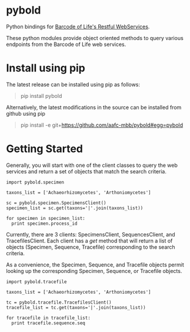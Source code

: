 # pybold

Python bindings for [Barcode of Life's Restful WebServices](http://boldsystems.org/index.php/resources/api).

These python modules provide object oriented methods to query various endpoints from the Barcode of Life web services.

# Install using pip

The latest release can be installed using pip as follows:
> pip install pybold

Alternatively, the latest modifications in the source can be installed from github using pip
> pip install -e git+https://github.com/aafc-mbb/pybold#egg=pybold

# Getting Started

Generally, you will start with one of the client classes to query the web services and return a set of objects that match the search criteria.

```
import pybold.specimen

taxons_list = ['Achaeorhizomycetes', 'Arthoniomycetes']

sc = pybold.specimen.SpecimensClient()
specimen_list = sc.get(taxons='|'.join(taxons_list))

for specimen in specimen_list:
  print specimen.process_id
```

Currently, there are 3 clients: SpecimensClient, SequencesClient, and TracefilesClient.  Each client has a _get_ method that will return a list of objects (Specimen, Sequence, Tracefile) corresponding to the search criteria.

As a convenience, the Specimen, Sequence, and Tracefile objects permit looking up the corresponding Specimen, Sequence, or Tracefile objects.

```
import pybold.tracefile

taxons_list = ['Achaeorhizomycetes', 'Arthoniomycetes']

tc = pybold.tracefile.TracefilesClient()
tracefile_list = tc.get(taxons='|'.join(taxons_list))

for tracefile in tracefile_list:
  print tracefile.sequence.seq
```
